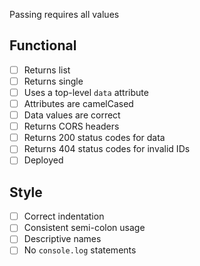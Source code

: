 Passing requires all values

## Functional

-   [ ] Returns list
-   [ ] Returns single
-   [ ] Uses a top-level `data` attribute
-   [ ] Attributes are camelCased
-   [ ] Data values are correct
-   [ ] Returns CORS headers
-   [ ] Returns 200 status codes for data
-   [ ] Returns 404 status codes for invalid IDs
-   [ ] Deployed

## Style

-   [ ] Correct indentation
-   [ ] Consistent semi-colon usage
-   [ ] Descriptive names
-   [ ] No `console.log` statements
